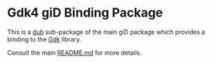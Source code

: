 # Gdk4 giD Binding Package

This is a [dub](https://dub.pm/) sub-package of the main giD package which provides a binding to the
[Gdk](https://docs.gtk.org/gdk4/) library.

Consult the main [README.md](https://github.com/Kymorphia/gid) for more details.
